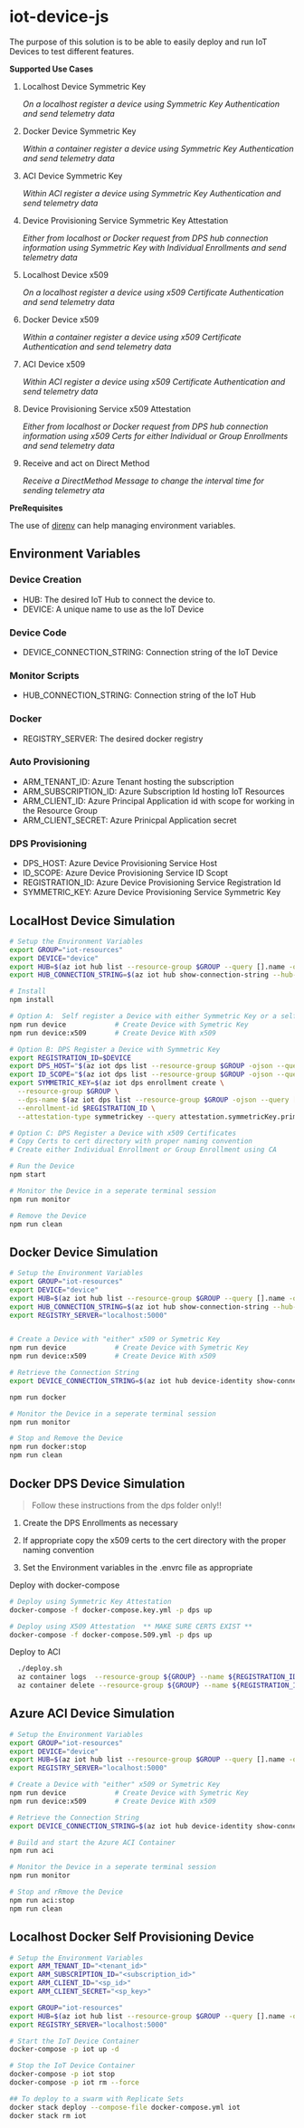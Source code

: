# iot-device-js

The purpose of this solution is to be able to easily deploy and run IoT Devices to test different features.

__Supported Use Cases__

1. Localhost Device Symmetric Key

    _On a localhost register a device using Symmetric Key Authentication and send telemetry data_

1. Docker Device Symmetric Key

    _Within a container register a device using Symmetric Key Authentication and send telemetry data_

1. ACI Device Symmetric Key

    _Within ACI register a device using Symmetric Key Authentication and send telemetry data_

1. Device Provisioning Service Symmetric Key Attestation

    _Either from localhost or Docker request from DPS hub connection information using Symmetric Key with Individual Enrollments and send telemetry data_

1. Localhost Device x509

    _On a localhost register a device using x509 Certificate Authentication and send telemetry data_

1. Docker Device x509

    _Within a container register a device using x509 Certificate Authentication and send telemetry data_

1. ACI Device x509

    _Within ACI register a device using x509 Certificate Authentication and send telemetry data_

1. Device Provisioning Service x509 Attestation

    _Either from localhost or Docker request from DPS hub connection information using x509 Certs for either Individual or Group Enrollments and send telemetry data_

1. Receive and act on Direct Method

    _Receive a DirectMethod Message to change the interval time for sending telemetry ata_

__PreRequisites__

The use of [direnv](https://direnv.net/) can help managing environment variables.

## Environment Variables

### Device Creation

- HUB: The desired IoT Hub to connect the device to.
- DEVICE: A unique name to use as the IoT Device


### Device Code

- DEVICE_CONNECTION_STRING: Connection string of the IoT Device


### Monitor Scripts

- HUB_CONNECTION_STRING: Connection string of the IoT Hub


### Docker

- REGISTRY_SERVER: The desired docker registry


### Auto Provisioning

- ARM_TENANT_ID: Azure Tenant hosting the subscription
- ARM_SUBSCRIPTION_ID: Azure Subscription Id hosting IoT Resources
- ARM_CLIENT_ID: Azure Principal Application id with scope for working in the Resource Group
- ARM_CLIENT_SECRET: Azure Prinicpal Application secret


### DPS Provisioning

- DPS_HOST: Azure Device Provisioning Service Host
- ID_SCOPE: Azure Device Provisioning Service ID Scopt
- REGISTRATION_ID: Azure Device Provisioning Service Registration Id
- SYMMETRIC_KEY: Azure Device Provisioning Service Symmetric Key


## LocalHost Device Simulation

```bash
# Setup the Environment Variables
export GROUP="iot-resources"
export DEVICE="device"
export HUB=$(az iot hub list --resource-group $GROUP --query [].name -otsv)
export HUB_CONNECTION_STRING=$(az iot hub show-connection-string --hub-name $HUB)

# Install
npm install

# Option A:  Self register a Device with either Symmetric Key or a self signed x509 Certificate
npm run device            # Create Device with Symetric Key
npm run device:x509       # Create Device With x509

# Option B: DPS Register a Device with Symmetric Key
export REGISTRATION_ID=$DEVICE
export DPS_HOST="$(az iot dps list --resource-group $GROUP -ojson --query [0].properties.deviceProvisioningHostName -otsv)"
export ID_SCOPE="$(az iot dps list --resource-group $GROUP -ojson --query [0].properties.idScope -otsv)"
export SYMMETRIC_KEY=$(az iot dps enrollment create \
  --resource-group $GROUP \
  --dps-name $(az iot dps list --resource-group $GROUP -ojson --query [0].name -otsv) \
  --enrollment-id $REGISTRATION_ID \
  --attestation-type symmetrickey --query attestation.symmetricKey.primaryKey -otsv)

# Option C: DPS Register a Device with x509 Certificates
# Copy Certs to cert directory with proper naming convention
# Create either Individual Enrollment or Group Enrollment using CA

# Run the Device
npm start

# Monitor the Device in a seperate terminal session
npm run monitor

# Remove the Device
npm run clean
```


## Docker Device Simulation

```bash
# Setup the Environment Variables
export GROUP="iot-resources"
export DEVICE="device"
export HUB=$(az iot hub list --resource-group $GROUP --query [].name -otsv)
export HUB_CONNECTION_STRING=$(az iot hub show-connection-string --hub-name $HUB)
export REGISTRY_SERVER="localhost:5000"


# Create a Device with "either" x509 or Symetric Key
npm run device            # Create Device with Symetric Key
npm run device:x509       # Create Device With x509

# Retrieve the Connection String
export DEVICE_CONNECTION_STRING=$(az iot hub device-identity show-connection-string --hub-name $HUB --device-id $DEVICE -otsv)

npm run docker

# Monitor the Device in a seperate terminal session
npm run monitor

# Stop and Remove the Device
npm run docker:stop
npm run clean
```

## Docker DPS Device Simulation

> Follow these instructions from the dps folder only!!

1. Create the DPS Enrollments as necessary

1. If appropriate copy the x509 certs to the cert directory with the proper naming convention

1. Set the Environment variables in the .envrc file as appropriate

Deploy with docker-compose
```bash
# Deploy using Symmetric Key Attestation
docker-compose -f docker-compose.key.yml -p dps up

# Deploy using X509 Attestation  ** MAKE SURE CERTS EXIST **
docker-compose -f docker-compose.509.yml -p dps up
```

Deploy to ACI
```bash
  ./deploy.sh
  az container logs  --resource-group ${GROUP} --name ${REGISTRATION_ID} --follow
  az container delete --resource-group ${GROUP} --name ${REGISTRATION_ID} --yes -oyaml
```


## Azure ACI Device Simulation

```bash
# Setup the Environment Variables
export GROUP="iot-resources"
export DEVICE="device"
export HUB=$(az iot hub list --resource-group $GROUP --query [].name -otsv)
export REGISTRY_SERVER="localhost:5000"

# Create a Device with "either" x509 or Symetric Key
npm run device            # Create Device with Symetric Key
npm run device:x509       # Create Device With x509

# Retrieve the Connection String
export DEVICE_CONNECTION_STRING=$(az iot hub device-identity show-connection-string --hub-name $HUB --device-id $DEVICE -otsv)

# Build and start the Azure ACI Container
npm run aci

# Monitor the Device in a seperate terminal session
npm run monitor

# Stop and rRmove the Device
npm run aci:stop
npm run clean
```

## Localhost Docker Self Provisioning Device

```bash
# Setup the Environment Variables
export ARM_TENANT_ID="<tenant_id>"
export ARM_SUBSCRIPTION_ID="<subscription_id>"
export ARM_CLIENT_ID="<sp_id>"
export ARM_CLIENT_SECRET="<sp_key>"

export GROUP="iot-resources"
export HUB=$(az iot hub list --resource-group $GROUP --query [].name -otsv)
export REGISTRY_SERVER="localhost:5000"

# Start the IoT Device Container
docker-compose -p iot up -d

# Stop the IoT Device Container
docker-compose -p iot stop
docker-compose -p iot rm --force

## To deploy to a swarm with Replicate Sets
docker stack deploy --compose-file docker-compose.yml iot
docker stack rm iot
```
